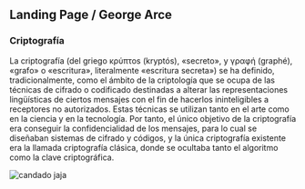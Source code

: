 ## Landing Page / George Arce
<script src="https://www.gstatic.com/dialogflow-console/fast/messenger/bootstrap.js?v=1"></script>
<df-messenger chat-title="Criptografía" agent-id="2ae9d4e7-792f-4c9e-a3f5-d981348e30c0" language-code="es"></df-messenger>

### Criptografía

La criptografía (del griego κρύπτos (kryptós), «secreto», y γραφή (graphé), «grafo» o «escritura», literalmente «escritura secreta») se ha definido, tradicionalmente, como el ámbito de la criptología que se ocupa de las técnicas de cifrado o codificado destinadas a alterar las representaciones lingüísticas de ciertos mensajes con el fin de hacerlos ininteligibles a receptores no autorizados. Estas técnicas se utilizan tanto en el arte como en la ciencia y en la tecnología. Por tanto, el único objetivo de la criptografía era conseguir la confidencialidad de los mensajes, para lo cual se diseñaban sistemas de cifrado y códigos, y la única criptografía existente era la llamada criptografía clásica, donde se ocultaba tanto el algoritmo como la clave criptográfica.

![candado jaja](https://nemespanol.io/wp-content/uploads/2019/10/quantumexplainer3.2-01-1024x576-1024x585.jpg)

